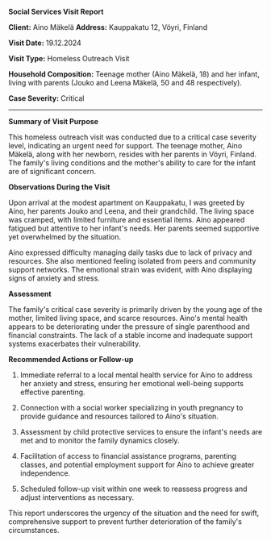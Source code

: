 **Social Services Visit Report**

**Client:** Aino Mäkelä
**Address:** Kauppakatu 12, Vöyri, Finland

**Visit Date:** 19.12.2024

**Visit Type:** Homeless Outreach Visit

**Household Composition:** Teenage mother (Aino Mäkelä, 18) and her infant, living with parents (Jouko and Leena Mäkelä, 50 and 48 respectively).

**Case Severity:** Critical

---

**Summary of Visit Purpose**

This homeless outreach visit was conducted due to a critical case severity level, indicating an urgent need for support. The teenage mother, Aino Mäkelä, along with her newborn, resides with her parents in Vöyri, Finland. The family's living conditions and the mother's ability to care for the infant are of significant concern.

**Observations During the Visit**

Upon arrival at the modest apartment on Kauppakatu, I was greeted by Aino, her parents Jouko and Leena, and their grandchild. The living space was cramped, with limited furniture and essential items. Aino appeared fatigued but attentive to her infant's needs. Her parents seemed supportive yet overwhelmed by the situation.

Aino expressed difficulty managing daily tasks due to lack of privacy and resources. She also mentioned feeling isolated from peers and community support networks. The emotional strain was evident, with Aino displaying signs of anxiety and stress.

**Assessment**

The family's critical case severity is primarily driven by the young age of the mother, limited living space, and scarce resources. Aino's mental health appears to be deteriorating under the pressure of single parenthood and financial constraints. The lack of a stable income and inadequate support systems exacerbates their vulnerability.

**Recommended Actions or Follow-up**

1. Immediate referral to a local mental health service for Aino to address her anxiety and stress, ensuring her emotional well-being supports effective parenting.
   
2. Connection with a social worker specializing in youth pregnancy to provide guidance and resources tailored to Aino's situation.

3. Assessment by child protective services to ensure the infant's needs are met and to monitor the family dynamics closely.

4. Facilitation of access to financial assistance programs, parenting classes, and potential employment support for Aino to achieve greater independence.

5. Scheduled follow-up visit within one week to reassess progress and adjust interventions as necessary. 

This report underscores the urgency of the situation and the need for swift, comprehensive support to prevent further deterioration of the family's circumstances.